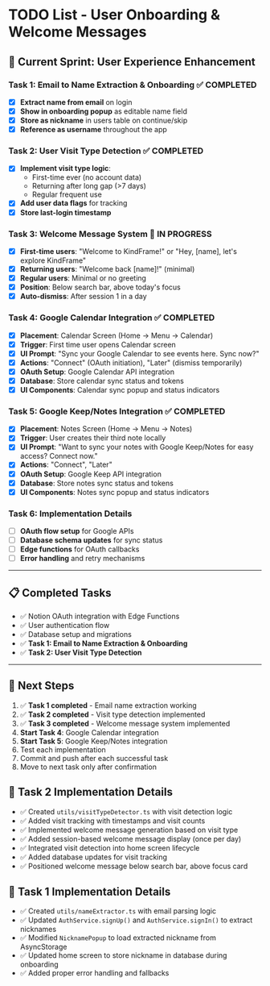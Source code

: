 # TODO List - User Onboarding & Welcome Messages

## 🎯 **Current Sprint: User Experience Enhancement**

### **Task 1: Email to Name Extraction & Onboarding** ✅ **COMPLETED**
- [x] **Extract name from email** on login
- [x] **Show in onboarding popup** as editable name field
- [x] **Store as nickname** in users table on continue/skip
- [x] **Reference as username** throughout the app

### **Task 2: User Visit Type Detection** ✅ **COMPLETED**
- [x] **Implement visit type logic**:
  - First-time ever (no account data)
  - Returning after long gap (>7 days)
  - Regular frequent use
- [x] **Add user data flags** for tracking
- [x] **Store last-login timestamp**

### **Task 3: Welcome Message System** 🔄 **IN PROGRESS**
- [x] **First-time users**: "Welcome to KindFrame!" or "Hey, [name], let's explore KindFrame"
- [x] **Returning users**: "Welcome back [name]!" (minimal)
- [x] **Regular users**: Minimal or no greeting
- [x] **Position**: Below search bar, above today's focus
- [x] **Auto-dismiss**: After session 1 in a day

### **Task 4: Google Calendar Integration** ✅ **COMPLETED**
- [x] **Placement**: Calendar Screen (Home → Menu → Calendar)
- [x] **Trigger**: First time user opens Calendar screen
- [x] **UI Prompt**: "Sync your Google Calendar to see events here. Sync now?"
- [x] **Actions**: "Connect" (OAuth initiation), "Later" (dismiss temporarily)
- [x] **OAuth Setup**: Google Calendar API integration
- [x] **Database**: Store calendar sync status and tokens
- [x] **UI Components**: Calendar sync popup and status indicators

### **Task 5: Google Keep/Notes Integration** ✅ **COMPLETED**
- [x] **Placement**: Notes Screen (Home → Menu → Notes)
- [x] **Trigger**: User creates their third note locally
- [x] **UI Prompt**: "Want to sync your notes with Google Keep/Notes for easy access? Connect now."
- [x] **Actions**: "Connect", "Later"
- [x] **OAuth Setup**: Google Keep API integration
- [x] **Database**: Store notes sync status and tokens
- [x] **UI Components**: Notes sync popup and status indicators

### **Task 6: Implementation Details**
- [ ] **OAuth flow setup** for Google APIs
- [ ] **Database schema updates** for sync status
- [ ] **Edge functions** for OAuth callbacks
- [ ] **Error handling** and retry mechanisms

---

## 📋 **Completed Tasks**
- ✅ Notion OAuth integration with Edge Functions
- ✅ User authentication flow
- ✅ Database setup and migrations
- ✅ **Task 1: Email to Name Extraction & Onboarding**
- ✅ **Task 2: User Visit Type Detection**

---

## 🔄 **Next Steps**
1. ✅ **Task 1 completed** - Email name extraction working
2. ✅ **Task 2 completed** - Visit type detection implemented
3. ✅ **Task 3 completed** - Welcome message system implemented
4. **Start Task 4**: Google Calendar integration
5. **Start Task 5**: Google Keep/Notes integration
6. Test each implementation
7. Commit and push after each successful task
8. Move to next task only after confirmation

## 📝 **Task 2 Implementation Details**
- ✅ Created `utils/visitTypeDetector.ts` with visit detection logic
- ✅ Added visit tracking with timestamps and visit counts
- ✅ Implemented welcome message generation based on visit type
- ✅ Added session-based welcome message display (once per day)
- ✅ Integrated visit detection into home screen lifecycle
- ✅ Added database updates for visit tracking
- ✅ Positioned welcome message below search bar, above focus card

## 📝 **Task 1 Implementation Details**
- ✅ Created `utils/nameExtractor.ts` with email parsing logic
- ✅ Updated `AuthService.signUp()` and `AuthService.signIn()` to extract nicknames
- ✅ Modified `NicknamePopup` to load extracted nickname from AsyncStorage
- ✅ Updated home screen to store nickname in database during onboarding
- ✅ Added proper error handling and fallbacks 